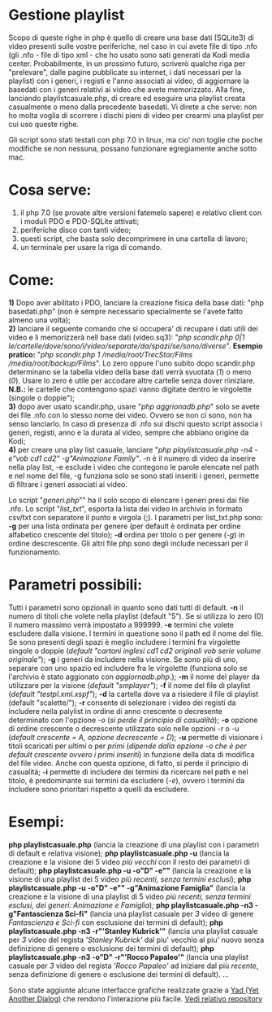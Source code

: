 # Gestione playlist

Scopo di queste righe in php è quello di creare una base dati (SQLite3) di video presenti sulle vostre periferiche, nel caso in cui avete file di tipo .nfo (gli .nfo - file di tipo xml - che ho usato sono sati generati da Kodi media center. Probabilmente, in un prossimo futuro, scriverò qualche riga per "prelevare", dalle pagine pubblicate su internet, i dati necessari per la playlist) con i generi, i registi e l'anno associati ai video, di aggiornare la basedati con i generi relativi ai video che avete memorizzato. Alla fine, lanciando playlistcasuale.php, di creare ed eseguire una playlist creata casualmente o meno dalla precedente basedati.
Vi direte a che serve: non ho molta voglia di scorrere i dischi pieni di video per crearmi una playlist per cui uso queste righe.

Gli script sono stati testati con php 7.0 in linux, ma cio' non toglie che poche modifiche se non nessuna, possano funzionare egregiamente anche sotto mac.

# Cosa serve:

1) il php 7.0 (se provate altre versioni fatemelo sapere) e relativo client con i moduli PDO e PDO-SQLite attivati;
2) periferiche disco con tanti video;
3) questi script, che basta solo decomprimere in una cartella di lavoro;
4) un terminale per usare la riga di comando.

# Come: 
<b>1)</b>   Dopo aver abilitato i PDO, lanciare la creazione
			fisica della base dati: "php basedati.php" (non è sempre necessario
			specialmente se l'avete fatto almeno una volta);<br> 
<b>2)</b> 	lanciare il seguente comando che si occupera' di recupare i dati utili 
		  	dei video e li memorizzerà nell base dati (video.sq3): 
		  	"<i>php scandir.php 0|1 le/cartelle/dove/sono/i/video/separate/da/spazi/se/sono/diverse</i>".
			<b>Esempio pratico:</b> 
			"<i>php scandir.php 1 /media/root/TrecStor/Films /media/root/backup/Films</i>". 
			Lo zero oppure l'uno subito dopo scandir.php
			determinano se la tabella video della base dati verrà svuotata (<i>1</i>) o
			meno (<i>0</i>). Usare lo zero è utile per accodare altre cartelle senza dover riiniziare.
			<b>N.B.:</b> le cartelle che contengono spazi vanno
			digitate dentro le virgolette (singole o doppie"); <br>
<b>3)</b> 	dopo aver usato scandir.php, usare "<i>php aggrionadb.php</i>" solo se avete dei file .nfo con 
			lo stesso nome dei video. Ovvero se non ci sono, non ha
			senso lanciarlo. In caso di presenza di .nfo sui dischi questo script associa i
			generi, registi, anno e la durata al video, sempre che abbiano origine da Kodi; <br>
<b>4)</b> 	per creare una play list casuale,
			lanciare "<i>php playlistcasuale.php -n4 -e"vob cd1 cd2" -g"Animazione Family"</i>. 
			-n è il numero di video da inserire nella play list, 
			-e esclude i video che contegono le parole elencate nel path e nel nome del file,
			-g funziona solo se sono stati inseriti i generi, permette di filtrare i
			generi associati ai video.<br>

Lo script "<i>generi.php</i>"" ha il solo scopo di elencare i generi presi dai file .nfo. Lo script "<i>list_txt</i>", esporta la lista dei video in archivio in formato csv/txt con separatore il punto e virgola (;). I parametri per list_txt.php sono:
<b>-g</b> per una lista ordinata per genere (per default è ordinata per ordine alfabetico crescente del titolo);
<b>-d</b> ordina per titolo o per genere (<i>-g</i>) in ordine descrescente. 
Gli altri file php sono degli include necessari per il funzionamento.

# Parametri possibili:

Tutti i parametri sono opzionali in quanto sono dati tutti di default.
<b>-n</b> il numero di titoli che volete nella playlist (default "5"). Se si utilizza lo zero (0) il numero massimo verrà impostato a 999999.
<b>-e</b> termini che volete escludere dalla visione. I termini in questione sono il path ed il nome del file. Se sono presenti degli spazi è meglio includere i termini fra virgolette singole o doppie (<i>default "cartoni inglesi cd1 cd2 originali vob serie volume originale"</i>);
<b>-g</b> i generi da includere nella visione. Se sono più di uno, separare con uno spazio ed includere fra le virgolette (funziona solo se l'archivio è stato aggionato con <i>aggiornadb.php</i>.);
<b>-m</b> il nome del player da utilizzare per la visione (<i>default "smplayer"</i>);
<b>-f</b> il nome del file di playlist (<i>default "testpl.xml.xspf"</i>);
<b>-d</b> la cartella dove va a risiedere il file di playlist (</i>default "scalette/"</i>);
<b>-r</b> consente di selezionare i video dei registi da includere nella palylist in ordine di anno crescente o decresente determinato con l'opzione <i>-o</i> (<i>si perde il principio di casualità</i>);
<b>-o</b> opzione di ordine crescente o decrescente utilizzato solo nelle opzioni -r o -u (<i>default crescente = A, opzione decrescente = D</i>);
<b>-u</b> permette di visionare i titoli scaricati per <i>ultimi</i> o per <i>primi</i> (<i>dipende dalla opzione -o che è per default crescente ovvero i primi inseriti</i>) in funzione della data di modifica del file video. Anche con questa opzione, di fatto, si perde il principio di casualità;
<b>-i</b> permette di includere dei termini da ricercare nel path e nel titolo, è predominante sui termini da escludere (<i>-e</i>), ovvero i termini da includere sono prioritari rispetto a quelli da escludere.

# Esempi:

<b>php playlistcasuale.php</b> (lancia la creazione di una playlist con i parametri di default e relativa visione);
<b>php playlistcasuale.php -u</b> (lancia la creazione e la visione dei 5 video <i>più vecchi</i> con il resto dei parametri di default);
<b>php playlistcasuale.php -u -o"D" -e""</b> (lancia la creazione e la visione di una playlist dei 5 video <i>più recenti, senza termini esclusi</i>);
<b>php playlistcasuale.php -u -o"D" -e"" -g"Animazione Famiglia"</b> (lancia la creazione e la visione di una playlist di 5 video <i>più recenti, senza termini esclusi, dei generi: Animazione e Famiglia</i>);
<b>php playlistcasuale.php -n3 -g"Fantascienza Sci-fi"</b> (lancia una playlist casuale per <i>3</i> video di genere <i>Fantascienza e Sci-fi</i> con esclusione dei termini di default);
<b>php playlistcasuale.php -n3 -r"'Stanley Kubrick'"</b> (lancia una playlist casuale per <i>3</i> video del regista <i>'Stanley Kubrick'</i> dal piu' vecchio al piu' nuovo senza definizione di genere o esclusione dei termini di default);
<b>php playlistcasuale.php -n3 -o"D" -r"'Rocco Papaleo'"</b> (lancia una playlist casuale per <i>3</i> video del regista <i>'Rocco Papaleo'</i> ad iniziare dal più <i>recente</i>, senza definizione di genere o esclusione dei termini di default).
...

Sono state aggiunte alcune interfacce grafiche realizzate grazie a [Yad (Yet Another Dialog)](https://github.com/v1cont/yad) che rendono l'interazione più facile. [Vedi relativo repository](https://github.com/losciuto/yad-windows-playlist)

